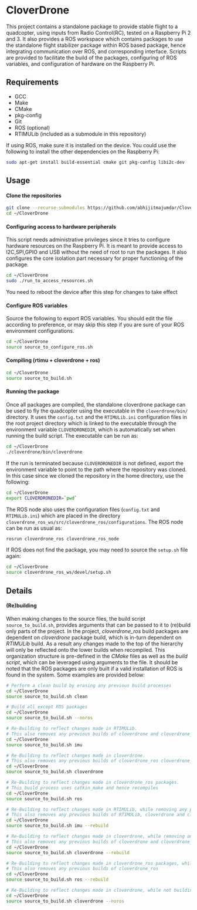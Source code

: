 # CloverDrone
This project contains a standalone package to provide stable flight to a quadcopter, using inputs from Radio Control(RC), tested on a Raspberry Pi 2 and 3. It also provides a ROS workspace which contains packages to use the standalone flight stabilizer package within ROS based package, hence integrating communication over ROS, and corresponding interface. Scripts are provided to facilitate the build of the packages, configuring of ROS variables, and configuration of hardware on the Raspberry Pi.

## Requirements
- GCC
- Make
- CMake
- pkg-config
- Git
- ROS (optional)
- RTIMULib (included as a submodule in this repository)

If using ROS, make sure it is installed on the device. You could use the following to install the other dependencies on the Raspberry Pi:
```sh
sudo apt-get install build-essential cmake git pkg-config libi2c-dev
```

## Usage
#### Clone the repositories
```sh
git clone --recurse-submodules https://github.com/abhijitmajumdar/CloverDrone.git ~/CloverDrone
cd ~/CloverDrone
```
#### Configuring access to hardware peripherals
This script needs administrative privileges since it tries to configure hardware resources on the Raspberry Pi. It is meant to provide access to I2C,SPI,GPIO and USB without the need of root to run the packages. It also configures the core isolation part necessary for proper functioning of the package.
```sh
cd ~/CloverDrone
sudo ./run_to_access_resources.sh
```
You need to reboot the device after this step for changes to take effect
#### Configure ROS variables
Source the following to export ROS variables. You should edit the file according to preference, or may skip this step if you are sure of your ROS environment configurations.
```sh
cd ~/CloverDrone
source source_to_configure_ros.sh
```
#### Compiling (rtimu + cloverdrone + ros)
```sh
cd ~/CloverDrone
source source_to_build.sh
```
#### Running the package
Once all packages are compiled, the standalone cloverdrone package can be used to fly the quadcopter using the executable in the `cloverdrone/bin/` directory. It uses the `config.txt` and the `RTIMULib.ini` configuration files in the root project directory which is linked to the executable through the environment variable `CLOVERDRONEDIR`, which is automatically set when running the build script. The executable can be run as:
```sh
cd ~/CloverDrone
./cloverdrone/bin/cloverdrone
```
If the run is terminated because `CLOVERDRONEDIR` is not defined, export the environment variable to point to the path where the repository was cloned. In this case since we cloned the repository in the home directory, use the following:
```sh
cd ~/CloverDrone
export CLOVERDRONEDIR=`pwd`
```
The ROS node also uses the configuration files (`config.txt` and `RTIMULib.ini`) which are placed in the directory `cloverdrone_ros_ws/src/cloverdrone_ros/configurations`. The ROS node can be run as usual as:
```sh
rosrun cloverdrone_ros cloverdrone_ros_node
```

If ROS does not find the package, you may need to source the `setup.sh` file again:
```sh
cd ~/CloverDrone
source cloverdrone_ros_ws/devel/setup.sh
```

## Details
#### (Re)building
 When making changes to the source files, the build script `source_to_build.sh`, provides arguments that can be passed to it to (re)build only parts of the project. In the project, *cloverdrone_ros* build packages are dependent on *cloverdrone* package build, which is in-turn dependent on *RTIMULib* build. As a result any changes made to the top of the hierarchy will only be reflected onto the lower builds when recompiled. This organization structure is pre-defined in the *CMake* files as well as the *build script*, which can be leveraged using arguments to the file. It should be noted that the ROS packages are only built if a valid installation of ROS is found in the system. Some examples are provided below:
 ```sh
 # Perform a clean build by erasing any previous build processes
 cd ~/CloverDrone
 source source_to_build.sh clean

 # Build all except ROS packages
 cd ~/CloverDrone
 source source_to_build.sh --noros

 # Re-Building to reflect changes made in RTIMULib.
 # This also removes any previous builds of cloverdrone and cloverdrone_ros
 cd ~/CloverDrone
 source source_to_build.sh imu

 # Re-Building to reflect changes made in cloverdrone.
 # This also removes any previous builds of cloverdrone_ros cloverdrone_ros
 cd ~/CloverDrone
 source source_to_build.sh cloverdrone

 # Re-Building to reflect changes made in cloverdrone_ros packages.
 # This build process uses catkin_make and hence recompiles
 cd ~/CloverDrone
 source source_to_build.sh ros

 # Re-Building to reflect changes made in RTIMULib, while removing any previous builds
 # This also removes any previous builds of RTIMULib, cloverdrone and cloverdrone_ros
 cd ~/CloverDrone
 source source_to_build.sh imu --rebuild

 # Re-Building to reflect changes made in cloverdrone, while removing any previous builds
 # This also removes any previous builds of cloverdrone and cloverdrone_ros
 cd ~/CloverDrone
 source source_to_build.sh cloverdrone --rebuild

 # Re-Building to reflect changes made in cloverdrone_ros packages, while removing any previous builds
 # This also removes any previous builds of cloverdrone_ros
 cd ~/CloverDrone
 source source_to_build.sh ros --rebuild

 # Re-Building to reflect changes made in cloverdrone, while not building ros packages
 cd ~/CloverDrone
 source source_to_build.sh cloverdrone --noros
 ```
